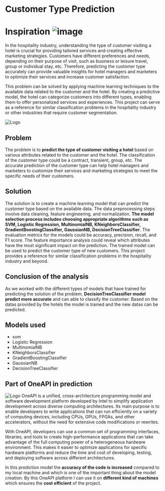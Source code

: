 
# Customer Type Prediction
# Inspiration ![image](https://user-images.githubusercontent.com/72274851/218500470-ec078b99-0a50-4b06-a2df-c09e47ecc187.png)
In the hospitality industry, understanding the type of customer visiting a hotel is crucial for providing tailored services and creating effective marketing strategies. Customers have different preferences and needs, depending on their purpose of visit, such as business or leisure travel, group or individual stay, etc. Therefore, predicting the customer type accurately can provide valuable insights for hotel managers and marketers to optimize their services and increase customer satisfaction.

This problem can be solved by applying machine learning techniques to the available data related to the customer and the hotel. By creating a predictive model, the hotel can categorize customers into different types, enabling them to offer personalized services and experiences. This project can serve as a reference for similar classification problems in the hospitality industry or other industries that require customer segmentation.


![Logo](https://imgs.search.brave.com/_fc5DAgvLKh52OMh1nSRtG_AEetAtSM4Fe3O8tncfpQ/rs:fit:800:600:1/g:ce/aHR0cHM6Ly9pcnAu/Y2RuLXdlYnNpdGUu/Y29tLzM1NWZiOGI0/L2RtczNyZXAvbXVs/dGkvY2xpZW50ZS02/YTUxZWZmMS5naWY.gif)


## Problem 
The problem is to **predict the type of customer visiting a hotel** based on various attributes related to the customer and the hotel. The classification of the customer type could be a contract, transient, group, etc. The accurate prediction of the customer type can help hotel managers and marketers to customize their services and marketing strategies to meet the specific needs of their customers.
## Solution
The solution is to create a machine learning model that can predict the customer type based on the available data. The data preprocessing steps involve data cleaning, feature engineering, and normalization. **The model selection process includes choosing appropriate algorithms such as SVM, Logistic Regression, MultinomialNB, KNeighborsClassifier, GradientBoostingClassifier, GaussianNB, DecisionTreeClassifier**. The evaluation metrics for the models could be accuracy, precision, recall, and F1 score. The feature importance analysis could reveal which attributes have the most significant impact on the prediction. The trained model can be used to predict the customer type of new customers. This project provides a reference for similar classification problems in the hospitality industry and beyond.
## Conclusion of the analysis
As we worked with the different types of models that have trained for predicting the solution of the problem, **DecisionTreeClassifier model predict more accurate** and can able to classify the customer. Based on the datas provided by the hotels the model is trained and the new datas can be predicted.

## Models used
- svm
- Logistic Regression
- MultinomialNB
- KNeighborsClassifier
- GradientBoostingClassifier
- GaussianNB
- DecisionTreeClassifier
## Part of OneAPI in prediction
![Logo](https://imgs.search.brave.com/Q6pMW0O05cYYhIrRbG-ZqwfTgwJdv6brDVxG7jdD9Vk/rs:fit:965:543:1/g:ce/aHR0cHM6Ly93d3cu/YWxjZi5hbmwuZ292/L3NpdGVzL2RlZmF1/bHQvZmlsZXMvc3R5/bGVzLzk2NXg1NDMv/cHVibGljLzIwMjAt/MDYvMTY1MTktMV9J/bnRlbF9vbmVBUElf/UHVibGlzaGVyQmFu/bmVyXzNfdjAuMWJf/cmVzaXplZC5qcGc_/aXRvaz1DUUh4d2dm/Xw)
OneAPI is a unified, cross-architecture programming model and software development platform developed by Intel to simplify application development across diverse computing architectures. Its main purpose is to enable developers to write applications that can run efficiently on a variety of computing devices, including CPUs, GPUs, FPGAs, and other accelerators, without the need for extensive code modifications or rewrites.

With OneAPI, developers can use a common set of programming interfaces, libraries, and tools to create high-performance applications that can take advantage of the full computing power of a heterogeneous hardware environment. This makes it easier to optimize applications for specific hardware platforms and reduce the time and cost of developing, testing, and deploying software across different architectures.

In this prediction model the **accuracy of the code is increased** compared to my local machine and which is one of the important thing about the model creation. By this OneAPI platform I can use it on **different kind of machines** which ensures the **cost efficient** of the project.
